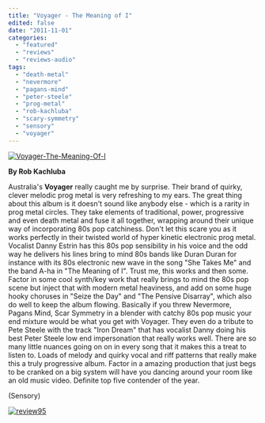 ```yaml
---
title: "Voyager - The Meaning of I"
edited: false
date: "2011-11-01"
categories:
  - "featured"
  - "reviews"
  - "reviews-audio"
tags:
  - "death-metal"
  - "nevermore"
  - "pagans-mind"
  - "peter-steele"
  - "prog-metal"
  - "rob-kachluba"
  - "scary-symmetry"
  - "sensory"
  - "voyager"
---
```


[![](http://www.hellbound.ca/wp-content/uploads/2011/11/Voyager-The-Meaning-Of-I.jpg "Voyager-The-Meaning-Of-I")](http://www.hellbound.ca/wp-content/uploads/2011/11/Voyager-The-Meaning-Of-I.jpg)

**By Rob Kachluba**

Australia's **Voyager** really caught me by surprise. Their brand of quirky, clever melodic prog metal is very refreshing to my ears. The great thing about this album is it doesn't sound like anybody else - which is a rarity in prog metal circles. They take elements of traditional, power, progressive and even death metal and fuse it all together, wrapping around their unique way of incorporating 80s pop catchiness. Don't let this scare you as it works perfectly in their twisted world of hyper kinetic electronic prog metal. Vocalist Danny Estrin has this 80s pop sensibility in his voice and the odd way he delivers his lines bring to mind 80s bands like Duran Duran for instance with its 80s electronic new wave in the song "She Takes Me" and the band A-ha in "The Meaning of I". Trust me, this works and then some. Factor in some cool synth/key work that really brings to mind the 80s pop scene but inject that with modern metal heaviness, and add on some huge hooky choruses in "Seize the Day" and "The Pensive Disarray", which also do well to keep the album flowing. Basically if you threw Nevermore, Pagans Mind, Scar Symmetry in a blender with catchy 80s pop music your end mixture would be what you get with Voyager. They even do a tribute to Pete Steele with the track "Iron Dream" that has vocalist Danny doing his best Peter Steele low end impersonation that really works well. There are so many little nuances going on on in every song that it makes this a treat to listen to. Loads of melody and quirky vocal and riff patterns that really make this a truly progressive album. Factor in a amazing production that just begs to be cranked on a big system will have you dancing around your room like an old music video. Definite top five contender of the year.

(Sensory)

[![](http://www.hellbound.ca/wp-content/uploads/2009/07/review951.png "review95")](http://www.hellbound.ca/wp-content/uploads/2009/07/review951.png)
